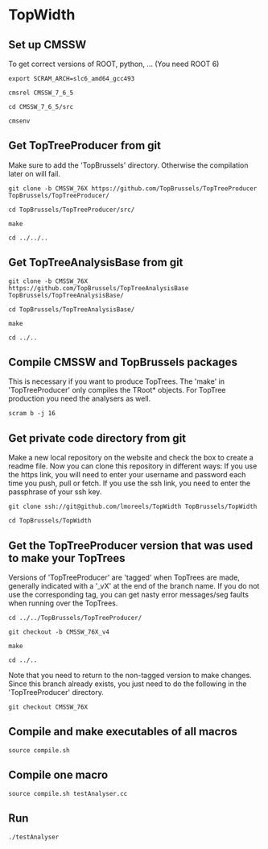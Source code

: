 # TopWidth

## Set up CMSSW

To get correct versions of ROOT, python, ... (You need ROOT 6)

~~~
export SCRAM_ARCH=slc6_amd64_gcc493

cmsrel CMSSW_7_6_5

cd CMSSW_7_6_5/src

cmsenv
~~~

## Get TopTreeProducer from git

Make sure to add the 'TopBrussels' directory. Otherwise the compilation later on will fail.

~~~
git clone -b CMSSW_76X https://github.com/TopBrussels/TopTreeProducer TopBrussels/TopTreeProducer/

cd TopBrussels/TopTreeProducer/src/

make

cd ../../..
~~~

## Get TopTreeAnalysisBase from git

~~~
git clone -b CMSSW_76X https://github.com/TopBrussels/TopTreeAnalysisBase TopBrussels/TopTreeAnalysisBase/

cd TopBrussels/TopTreeAnalysisBase/

make

cd ../..
~~~

## Compile CMSSW and TopBrussels packages

This is necessary if you want to produce TopTrees. The 'make' in 'TopTreeProducer' only compiles the TRoot* objects. For TopTree production you need the analysers as well.

~~~
scram b -j 16
~~~

## Get private code directory from git

Make a new local repository on the website and check the box to create a readme file.
Now you can clone this repository in different ways:
If you use the https link, you will need to enter your username and password each time you push, pull or fetch.
If you use the ssh link, you need to enter the passphrase of your ssh key.

~~~
git clone ssh://git@github.com/lmoreels/TopWidth TopBrussels/TopWidth

cd TopBrussels/TopWidth
~~~


## Get the TopTreeProducer version that was used to make your TopTrees

Versions of 'TopTreeProducer' are 'tagged' when TopTrees are made, generally indicated with a '_vX' at the end of the branch name. If you do not use the corresponding tag, you can get nasty error messages/seg faults when running over the TopTrees.

~~~
cd ../../TopBrussels/TopTreeProducer/

git checkout -b CMSSW_76X_v4

make

cd ../..
~~~

Note that you need to return to the non-tagged version to make changes. Since this branch already exists, you just need to do the following in the 'TopTreeProducer' directory.

~~~
git checkout CMSSW_76X
~~~


## Compile and make executables of all macros

~~~
source compile.sh
~~~

## Compile one macro

~~~
source compile.sh testAnalyser.cc
~~~

## Run

~~~
./testAnalyser
~~~
